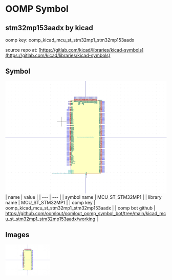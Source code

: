 # OOMP Symbol  
## stm32mp153aadx  by kicad  
  
oomp key: oomp_kicad_mcu_st_stm32mp1_stm32mp153aadx  
  
source repo at: [https://gitlab.com/kicad/libraries/kicad-symbols](https://gitlab.com/kicad/libraries/kicad-symbols)  
## Symbol  
  
[![working.png](working_600.png)](working.png)  
| name | value | 
| --- | --- | 
| symbol name | MCU_ST_STM32MP1 | 
| library name | MCU_ST_STM32MP1 | 
| oomp key | oomp_kicad_mcu_st_stm32mp1_stm32mp153aadx | 
| oomp bot github | https://github.com/oomlout/oomlout_oomp_symbol_bot/tree/main/kicad_mcu_st_stm32mp1_stm32mp153aadx/working | 
## Images  
  
[![working.png](working_140.png)](working.png)  
